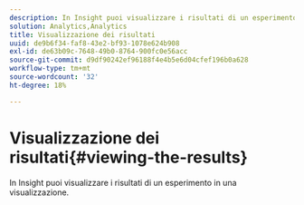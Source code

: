 ```yaml
---
description: In Insight puoi visualizzare i risultati di un esperimento in una visualizzazione.
solution: Analytics,Analytics
title: Visualizzazione dei risultati
uuid: de9b6f34-faf8-43e2-bf93-1078e624b908
exl-id: de63b09c-7648-49b0-8764-900fc0e56acc
source-git-commit: d9df90242ef96188f4e4b5e6d04cfef196b0a628
workflow-type: tm+mt
source-wordcount: '32'
ht-degree: 18%

---
```


# Visualizzazione dei risultati{#viewing-the-results}

In Insight puoi visualizzare i risultati di un esperimento in una visualizzazione.
